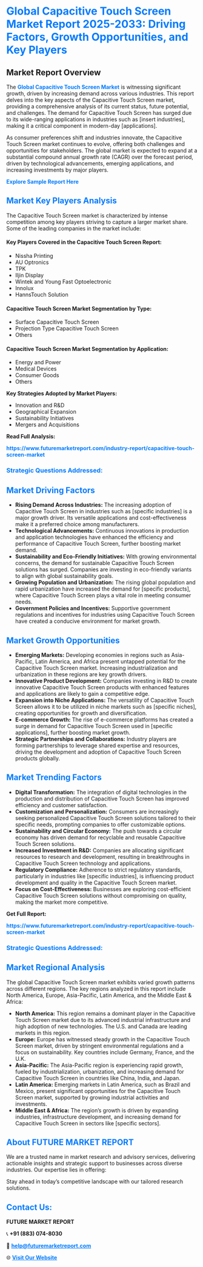 <h1 style="color: #007BFF;">Global Capacitive Touch Screen Market Report 2025-2033: Driving Factors, Growth Opportunities, and Key Players</h1>

<section id="overview">
<h2>Market Report Overview</h2>
<p>The <a href="https://www.futuremarketreport.com/industry-report/capacitive-touch-screen-market" style="color: #007BFF; text-decoration: none;"><strong>Global Capacitive Touch Screen Market</strong></a> is witnessing significant growth, driven by increasing demand across various industries. This report delves into the key aspects of the Capacitive Touch Screen market, providing a comprehensive analysis of its current status, future potential, and challenges. The demand for Capacitive Touch Screen has surged due to its wide-ranging applications in industries such as [insert industries], making it a critical component in modern-day [applications].</p>
<p>As consumer preferences shift and industries innovate, the Capacitive Touch Screen market continues to evolve, offering both challenges and opportunities for stakeholders. The global market is expected to expand at a substantial compound annual growth rate (CAGR) over the forecast period, driven by technological advancements, emerging applications, and increasing investments by major players.</p>
</section>

<section id="overview">
<p><a href="https://www.futuremarketreport.com/request-sample/reportId=76345" style="color: #007BFF; text-decoration: none;"><strong>Explore Sample Report Here</strong></a></p>
</section>

<section id="key-players">
<h2 style="color: #007BFF;">Market Key Players Analysis</h2>
<p>The Capacitive Touch Screen market is characterized by intense competition among key players striving to capture a larger market share. Some of the leading companies in the market include:</p>
<h4>Key Players Covered in the Capacitive Touch Screen Report:</h4>
<ul><li>Nissha Printing</li><li>AU Optronics</li><li>TPK</li><li>Iljin Display</li><li>Wintek and Young Fast Optoelectronic</li><li>Innolux</li><li>HannsTouch Solution</li></ul>
<h4>Capacitive Touch Screen Market Segmentation by Type:</h4>
<ul><li>Surface Capacitive Touch Screen</li><li>Projection Type Capacitive Touch Screen</li><li>Others</li></ul>

<h4>Capacitive Touch Screen Market Segmentation by Application:</h4>
<ul><li>Energy and Power</li><li>Medical Devices</li><li>Consumer Goods</li><li>Others</li></ul>
<p><strong>Key Strategies Adopted by Market Players:</strong></p>
<ul>
<li>Innovation and R&D</li>
<li>Geographical Expansion</li>
<li>Sustainability Initiatives</li>
<li>Mergers and Acquisitions</li>
</ul>
</section>

<section>
<p><strong>Read Full Analysis: </strong></p><a href="https://www.futuremarketreport.com/industry-report/capacitive-touch-screen-market" style="color: #007BFF; text-decoration: none;"><strong>https://www.futuremarketreport.com/industry-report/capacitive-touch-screen-market</strong></a>
<h3 style="color: #007BFF;">Strategic Questions Addressed:</h3>
</section>

<section id="driving-factors">
<h2 style="color: #007BFF;">Market Driving Factors</h2>
<ul>
<li><strong>Rising Demand Across Industries:</strong> The increasing adoption of Capacitive Touch Screen in industries such as [specific industries] is a major growth driver. Its versatile applications and cost-effectiveness make it a preferred choice among manufacturers.</li>
<li><strong>Technological Advancements:</strong> Continuous innovations in production and application technologies have enhanced the efficiency and performance of Capacitive Touch Screen, further boosting market demand.</li>
<li><strong>Sustainability and Eco-Friendly Initiatives:</strong> With growing environmental concerns, the demand for sustainable Capacitive Touch Screen solutions has surged. Companies are investing in eco-friendly variants to align with global sustainability goals.</li>
<li><strong>Growing Population and Urbanization:</strong> The rising global population and rapid urbanization have increased the demand for [specific products], where Capacitive Touch Screen plays a vital role in meeting consumer needs.</li>
<li><strong>Government Policies and Incentives:</strong> Supportive government regulations and incentives for industries using Capacitive Touch Screen have created a conducive environment for market growth.</li>
</ul>
</section>

<section id="growth-opportunities">
<h2 style="color: #007BFF;">Market Growth Opportunities</h2>
<ul>
<li><strong>Emerging Markets:</strong> Developing economies in regions such as Asia-Pacific, Latin America, and Africa present untapped potential for the Capacitive Touch Screen market. Increasing industrialization and urbanization in these regions are key growth drivers.</li>
<li><strong>Innovative Product Development:</strong> Companies investing in R&D to create innovative Capacitive Touch Screen products with enhanced features and applications are likely to gain a competitive edge.</li>
<li><strong>Expansion into Niche Applications:</strong> The versatility of Capacitive Touch Screen allows it to be utilized in niche markets such as [specific niches], creating opportunities for growth and diversification.</li>
<li><strong>E-commerce Growth:</strong> The rise of e-commerce platforms has created a surge in demand for Capacitive Touch Screen used in [specific applications], further boosting market growth.</li>
<li><strong>Strategic Partnerships and Collaborations:</strong> Industry players are forming partnerships to leverage shared expertise and resources, driving the development and adoption of Capacitive Touch Screen products globally.</li>
</ul>
</section>

<section id="trending-factors">
<h2 style="color: #007BFF;">Market Trending Factors</h2>
<ul>
<li><strong>Digital Transformation:</strong> The integration of digital technologies in the production and distribution of Capacitive Touch Screen has improved efficiency and customer satisfaction.</li>
<li><strong>Customization and Personalization:</strong> Consumers are increasingly seeking personalized Capacitive Touch Screen solutions tailored to their specific needs, prompting companies to offer customizable options.</li>
<li><strong>Sustainability and Circular Economy:</strong> The push towards a circular economy has driven demand for recyclable and reusable Capacitive Touch Screen solutions.</li>
<li><strong>Increased Investment in R&D:</strong> Companies are allocating significant resources to research and development, resulting in breakthroughs in Capacitive Touch Screen technology and applications.</li>
<li><strong>Regulatory Compliance:</strong> Adherence to strict regulatory standards, particularly in industries like [specific industries], is influencing product development and quality in the Capacitive Touch Screen market.</li>
<li><strong>Focus on Cost-Effectiveness:</strong> Businesses are exploring cost-efficient Capacitive Touch Screen solutions without compromising on quality, making the market more competitive.</li>
</ul>
</section>

<section>
<p><strong>Get Full Report: </strong></p><a href="https://www.futuremarketreport.com/industry-report/capacitive-touch-screen-market" style="color: #007BFF; text-decoration: none;"><strong>https://www.futuremarketreport.com/industry-report/capacitive-touch-screen-market</strong></a>
<h3 style="color: #007BFF;">Strategic Questions Addressed:</h3>
</section>


<section id="regional-analysis">
<h2 style="color: #007BFF;">Market Regional Analysis</h2>
<p>The global Capacitive Touch Screen market exhibits varied growth patterns across different regions. The key regions analyzed in this report include North America, Europe, Asia-Pacific, Latin America, and the Middle East & Africa:</p>
<ul>
<li><strong>North America:</strong> This region remains a dominant player in the Capacitive Touch Screen market due to its advanced industrial infrastructure and high adoption of new technologies. The U.S. and Canada are leading markets in this region.</li>
<li><strong>Europe:</strong> Europe has witnessed steady growth in the Capacitive Touch Screen market, driven by stringent environmental regulations and a focus on sustainability. Key countries include Germany, France, and the U.K.</li>
<li><strong>Asia-Pacific:</strong> The Asia-Pacific region is experiencing rapid growth, fueled by industrialization, urbanization, and increasing demand for Capacitive Touch Screen in countries like China, India, and Japan.</li>
<li><strong>Latin America:</strong> Emerging markets in Latin America, such as Brazil and Mexico, present significant opportunities for the Capacitive Touch Screen market, supported by growing industrial activities and investments.</li>
<li><strong>Middle East & Africa:</strong> The region’s growth is driven by expanding industries, infrastructure development, and increasing demand for Capacitive Touch Screen in sectors like [specific sectors].</li>
</ul>
</section>

<footer>
<h2 style="color: #007BFF;">About FUTURE MARKET REPORT</h2>
<p>We are a trusted name in market research and advisory services, delivering actionable insights and strategic support to businesses across diverse industries. Our expertise lies in offering:</p>

<p>Stay ahead in today’s competitive landscape with our tailored research solutions.</p>

<h2 style="color: #007BFF;">Contact Us:</h2>
<p><strong>FUTURE MARKET REPORT</strong></p>
<p>📞 <strong>+91 (883) 074-8030</strong></p>
<p>📧 <strong><a href="mailto:help@futuremarketreport.com" style="color: #007BFF;">help@futuremarketreport.com</a></strong></p>
<p>🌐 <strong><a href="https://www.futuremarketreport.com/" style="color: #007BFF;">Visit Our Website</a></strong></p>
</footer>